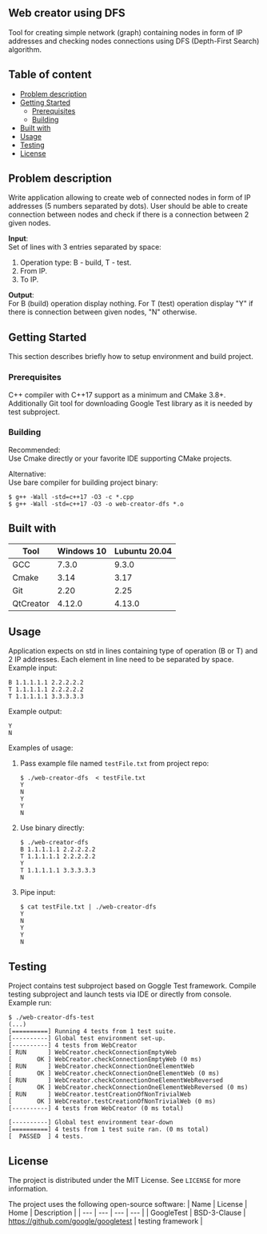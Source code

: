 ## Web creator using DFS
Tool for creating simple network (graph) containing nodes in form of IP addresses and checking nodes connections using DFS (Depth-First Search) algorithm.

## Table of content
- [Problem description](#problem-description)
- [Getting Started](#getting-started)
  * [Prerequisites](#prerequisites)
  * [Building](#building)
- [Built with](#built-with)
- [Usage](#usage)
- [Testing](#testing)
- [License](#license)

## Problem description
Write application allowing to create web of connected nodes in form of IP addresses (5 numbers separated by dots). User should be able to create connection between nodes and check if there is a connection between 2 given nodes.

**Input**:  
Set of lines with 3 entries separated by space:
1) Operation type: B - build, T - test.
2) From IP.
3) To IP.

**Output**:  
For B (build) operation display nothing. For T (test) operation display "Y" if there is connection between given nodes, "N" otherwise.

## Getting Started
This section describes briefly how to setup environment and build project.

### Prerequisites
C++ compiler with C++17 support as a minimum and CMake 3.8+. Additionally Git tool for downloading Google Test library as it is needed by test subproject.

### Building
Recommended:  
Use Cmake directly or your favorite IDE supporting CMake projects.  

Alternative:  
Use bare compiler for building project binary:
```shell
$ g++ -Wall -std=c++17 -O3 -c *.cpp
$ g++ -Wall -std=c++17 -O3 -o web-creator-dfs *.o
```

## Built with
| Tool |  Windows 10 | Lubuntu 20.04 |
| --- | --- | --- |
| GCC | 7.3.0 | 9.3.0 |
| Cmake | 3.14 | 3.17 |
| Git | 2.20 | 2.25 |
| QtCreator | 4.12.0 | 4.13.0 |

## Usage
Application expects on std in lines containing type of operation (B or T) and 2 IP addresses. Each element in line need to be separated by space.  
Example input:
```
B 1.1.1.1.1 2.2.2.2.2
T 1.1.1.1.1 2.2.2.2.2
T 1.1.1.1.1 3.3.3.3.3
```
Example output:
```
Y
N
```

Examples of usage:  
1. Pass example file named `testFile.txt` from project repo:
    ```shell
    $ ./web-creator-dfs  < testFile.txt
    Y
    N
    Y
    Y
    N
    ```
2. Use binary directly:
    ```shell
    $ ./web-creator-dfs
    B 1.1.1.1.1 2.2.2.2.2
    T 1.1.1.1.1 2.2.2.2.2
    Y
    T 1.1.1.1.1 3.3.3.3.3
    N
    ```
3. Pipe input:
    ```shell
    $ cat testFile.txt | ./web-creator-dfs
    Y
    N
    Y
    Y
    N
    ```
## Testing
Project contains test subproject based on Goggle Test framework. Compile testing subproject and launch tests via IDE or directly from console.  
Example run:
```
$ ./web-creator-dfs-test
(...)
[==========] Running 4 tests from 1 test suite.
[----------] Global test environment set-up.
[----------] 4 tests from WebCreator
[ RUN      ] WebCreator.checkConnectionEmptyWeb
[       OK ] WebCreator.checkConnectionEmptyWeb (0 ms)
[ RUN      ] WebCreator.checkConnectionOneElementWeb
[       OK ] WebCreator.checkConnectionOneElementWeb (0 ms)
[ RUN      ] WebCreator.checkConnectionOneElementWebReversed
[       OK ] WebCreator.checkConnectionOneElementWebReversed (0 ms)
[ RUN      ] WebCreator.testCreationOfNonTrivialWeb
[       OK ] WebCreator.testCreationOfNonTrivialWeb (0 ms)
[----------] 4 tests from WebCreator (0 ms total)

[----------] Global test environment tear-down
[==========] 4 tests from 1 test suite ran. (0 ms total)
[  PASSED  ] 4 tests.
```

## License
The project is distributed under the MIT License. See `LICENSE` for more information.

The project uses the following open-source software:
| Name | License | Home | Description |
| --- | --- | --- | --- |
| GoogleTest | BSD-3-Clause | https://github.com/google/googletest | testing framework |
